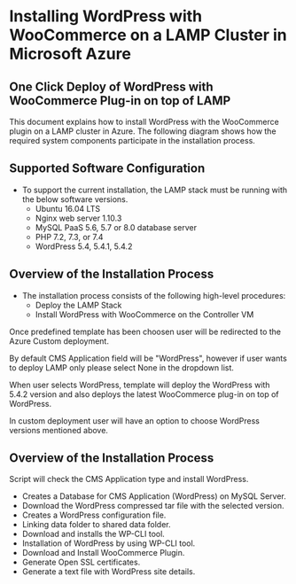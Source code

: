 # Installing WordPress with WooCommerce on a LAMP Cluster in Microsoft Azure

## One Click Deploy of WordPress with WooCommerce Plug-in on top of LAMP
This document explains how to install WordPress with the WooCommerce plugin on a LAMP cluster in Azure. The following diagram shows how the required system components participate in the installation process.

## Supported Software Configuration
- To support the current installation, the LAMP stack must be running with the below software versions.
	*	Ubuntu 16.04 LTS
	*	Nginx web server 1.10.3
	*	MySQL PaaS 5.6, 5.7 or 8.0 database server
	*	PHP 7.2, 7.3, or 7.4 
    *   WordPress 5.4, 5.4.1, 5.4.2

## Overview of the Installation Process
- The installation process consists of the following high-level procedures:
	*	Deploy the LAMP Stack
	*	Install WordPress with WooCommerce on the Controller VM

Once predefined template has been choosen user will be redirected to the Azure Custom deployment.

By default CMS Application field will be "WordPress", however if user wants to deploy LAMP only please select None in the dropdown list.

When user selects WordPress, template will deploy the WordPress with 5.4.2 version and also deploys the latest WooCommerce plug-in on top of WordPress.

In custom deployment user will have an option to choose WordPress versions mentioned above.

## Overview of the Installation Process

Script will check the CMS Application type and install WordPress.

* Creates a Database for CMS Application (WordPress) on MySQL Server.
* Download the WordPress compressed tar file with the selected version.
* Creates a WordPress configuration file.
* Linking data folder to shared data folder.
* Download and installs the WP-CLI tool.
* Installation of WordPress by using WP-CLI tool.
* Download and Install WooCommerce Plugin.
* Generate Open SSL certificates.
* Generate a text file with WordPress site details.
